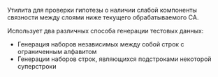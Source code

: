 Утилита для проверки гипотезы о наличии слабой компоненты связности между слоями ниже текущего обрабатываемого CA.

Использует два различных способа генерации тестовых данных: 

* Генерация наборов независимых между собой строк с ограниченным алфавитом
* Генерации наборов строк, являющихся подстроками некоторой суперстроки
